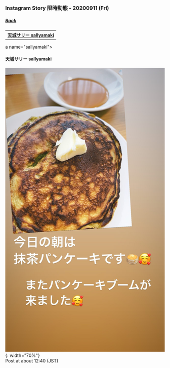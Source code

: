 ### Instagram Story 限時動態 - 20200911 (Fri)
##### [Back](../../IGstory_List.md)

<table>
<tr>
<th><a href="#sallyamaki">天城サリー sallyamaki</a></th>
</tr>
</table>

a name="sallyamaki"></a>
#### 天城サリー sallyamaki

![20200911_sallyamaki_1](../../../../../Album/Instagram/IGstory/Sep2020/20200911/20200911_sallyamaki_1.jpg){: width="70%"}  
Post at about 12:40 (JST)  
